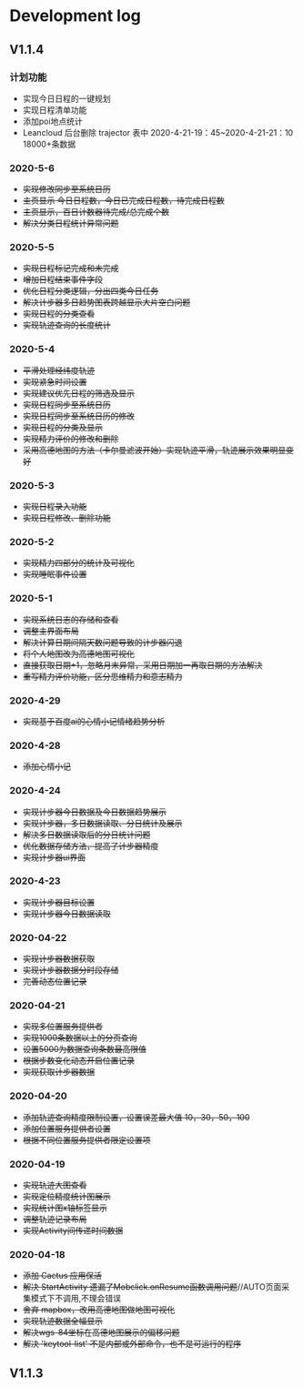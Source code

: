 # Development log

## V1.1.4

### 计划功能

 - 实现今日日程的一键规划
 - 实现日程清单功能
 - 添加poi地点统计
 - Leancloud 后台删除 trajector 表中 2020-4-21-19：45~2020-4-21-21：10 18000+条数据

### 2020-5-6

 - ~~实现修改同步至系统日历~~
 - ~~主页显示 今日日程数，今日已完成日程数，待完成日程数~~
 - ~~主页显示，百日计数器待完成/总完成个数~~
 - ~~解决分类日程统计异常问题~~

### 2020-5-5

 - ~~实现日程标记完成和未完成~~
 - ~~增加日程结束事件字段~~
 - ~~优化日程分类逻辑，分出四类今日任务~~
 - ~~解决计步器多日趋势图表跨越显示大片空白问题~~
 - ~~实现日程的分类查看~~
 - ~~实现轨迹查询的长度统计~~

### 2020-5-4

 - ~~平滑处理经纬度轨迹~~
 - ~~实现紧急时间设置~~
 - ~~实现建议优先日程的筛选及显示~~
 - ~~实现日程同步至系统日历~~
 - ~~实现日程同步至系统日历的修改~~
 - ~~实现日程的分类及显示~~
 - ~~实现精力评价的修改和删除~~
 - ~~采用高德地图的方法（卡尔曼滤波开始）实现轨迹平滑，轨迹展示效果明显变好~~

### 2020-5-3

 - ~~实现日程录入功能~~
 - ~~实现日程修改、删除功能~~

### 2020-5-2

 - ~~实现精力四部分的统计及可视化~~
 - ~~实现睡眠事件设置~~

### 2020-5-1

 - ~~实现系统日志的存储和查看~~
 - ~~调整主界面布局~~
 - ~~解决计算日期间隔天数问题导致的计步器闪退~~
 - ~~将个人地图改为高德地图可视化~~
 - ~~直接获取日期+1，忽略月末异常，采用日期加一再取日期的方法解决~~
 - ~~重写精力评价功能，区分思维精力和意志精力~~

### 2020-4-29

 - ~~实现基于百度ai的心情小记情绪趋势分析~~

### 2020-4-28

 - ~~添加心情小记~~

### 2020-4-24

 - ~~实现计步器今日数据及今日数据趋势展示~~
 - ~~实现计步器，多日数据读取、分日统计及展示~~
 - ~~解决多日数据读取后的分日统计问题~~
 - ~~优化数据存储方法，提高了计步器精度~~
 - ~~实现计步器ui界面~~

### 2020-4-23

  - ~~实现计步器目标设置~~
  - ~~实现计步器今日数据读取~~

### 2020-04-22

 - ~~实现计步器数据获取~~
 - ~~实现计步器数据分时段存储~~
 - ~~完善动态位置记录~~

### 2020-04-21

 - ~~实现多位置服务提供者~~
 - ~~实现1000条数据以上的分页查询~~
 - ~~设置5000为数据查询条数最高限值~~
 - ~~根据步数变化动态开启位置记录~~
 - ~~实现获取计步器数据~~


### 2020-04-20

 - ~~添加轨迹查询精度限制设置，设置误差最大值 10，30，50，100~~
 - ~~添加位置服务提供者设置~~
 - ~~根据不同位置服务提供者限定设置项~~

### 2020-04-19

 - ~~实现轨迹大图查看~~
 - ~~实现定位精度统计图展示~~
 - ~~实现统计图x轴标签显示~~
 - ~~调整轨迹记录布局~~
 - ~~实现Activity间传递时间数据~~

### 2020-04-18

- ~~添加 Cactus 应用保活~~
- ~~解决 StartActivity 遗漏了Mobclick.onResume函数调用问题~~//AUTO页面采集模式下不调用,不理会错误
- ~~舍弃 mapbox，改用高德地图做地图可视化~~
- ~~实现轨迹数据全幅显示~~
- ~~解决wgs-84坐标在高德地图展示的偏移问题~~
- ~~解决 'keytool-list' 不是内部或外部命令，也不是可运行的程序~~

## V1.1.3